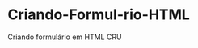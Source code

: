 # Criando-Formul-rio-HTML
Criando formulário em HTML CRU

<!DOCTYPE html>
<html lang="pt-br">
<head>
    <script>function confereSenha() {
        const senha = document.querySelector("input[name=senha]");
        const confirma = document.querySelector("input[name=confirma]");
        
        if (confirma.value === senha.value) {
            confirma.setCustomValidity('');
        } else {
            confirma.setCustomValidity("As senhas não conferem");
        }
    }

    function senhaOK()  {
        alert("Cadastro Confirmado!")

    }
        </script>
    <meta charset="utf-8">
          <title>Criando Formulários EVFB</title>
    </head>
<body background="outerspace-6.gif">
<h1 style="color:#FFF">Formulario para Cadastro</h1>
    <form action="mailto:adriano.candil@hotmail.com" method="get" name="cadastro" action="" onsubmit="senhaOK();" accept-charset>
    <p style="color:#fff">Nome: <input type="text" name="Nome" required placeholder="Digite seu Nome Completo"></p>
<p style="color:#FFF">E-mail: <input type="text" name="email" maxlength="30" required placeholder="email@exemplo.com"></p>
<p style="color:#FFF">Sexo: <input type="radio" name="sexo" CHECKED>Feminino
<input type="radio" name="sexo" CHECKED>Masculino
        <input type="radio" name="sexo" CHECKED required>Prefiro Não Informar</p>
<p style="color:white">RG: <input type="text" name="RG" maxlength="9" required placeholder="Apenas numeros"></p>
<p style="color:#FFF">CPF: <input type="text" name="CPF" maxlength="11" required placeholder="Apenas numeros" CHECKED></p>
<p style="color:#FFF">Login: <input type="text" name="Login" maxlength="15" required placeholder="Login" required placeholder="Login"></p>
<p style="color:#FFF">Senha: <input type="password" name="senha" maxlength="10" required placeholder="**********" onchange="confereSenha();"></p>
        <p style="color:#FFF">Repita sua Senha: <input type="password" name="senha" maxlength="10" required placeholder="**********" onchange="confereSenha();"></p>
<input type="submit" value="Enviar"> <input type="reset" value="Limpar">
            
            
            
            
    </form>








    </body>
</html>
